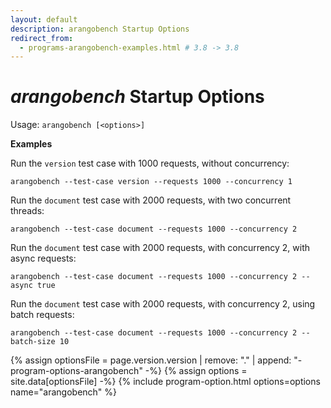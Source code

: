 ```yaml
---
layout: default
description: arangobench Startup Options
redirect_from:
  - programs-arangobench-examples.html # 3.8 -> 3.8
---
```

# _arangobench_ Startup Options

Usage: `arangobench [<options>]`

**Examples**

Run the `version` test case with 1000 requests, without concurrency:

```
arangobench --test-case version --requests 1000 --concurrency 1
```

Run the `document` test case with 2000 requests, with two concurrent threads:

```
arangobench --test-case document --requests 1000 --concurrency 2
```

Run the `document` test case with 2000 requests, with concurrency 2,
with async requests:

```
arangobench --test-case document --requests 1000 --concurrency 2 --async true
```

Run the `document` test case with 2000 requests, with concurrency 2,
using batch requests:

```
arangobench --test-case document --requests 1000 --concurrency 2 --batch-size 10
```

{% assign optionsFile = page.version.version | remove: "." | append: "-program-options-arangobench" -%}
{% assign options = site.data[optionsFile] -%}
{% include program-option.html options=options name="arangobench" %}
